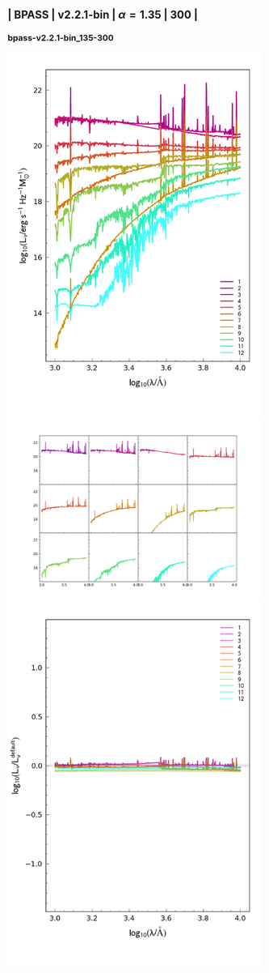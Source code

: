 
## | BPASS | v2.2.1-bin | $\alpha=1.35$ | 300 |
### bpass-v2.2.1-bin_135-300
![](../figs/Wilkins22_bpass-v2.2.1-bin_135-300_all.png)
![](../figs/Wilkins22_bpass-v2.2.1-bin_135-300_individual.png)
![](../figs/Wilkins22_bpass-v2.2.1-bin_135-300_comparison.png)
    